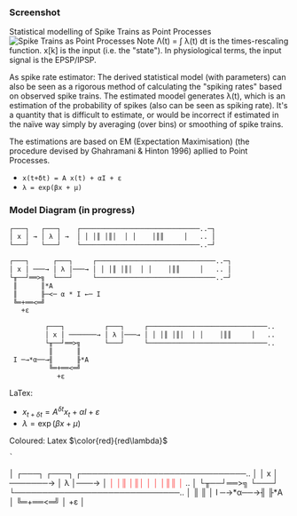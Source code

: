

### Screenshot
Statistical modelling of Spike Trains as Point Processes
![Spike Trains as Point Processes](https://repository-images.githubusercontent.com/80567584/04691a80-5aa6-11eb-863e-9f2bab06be1b "Statisticall modelling of Spike Trains as Point Processes")
Note Λ(t) = ∫ λ(t) dt is the times-rescaling function. x[k] is the input (i.e. the "state"). In physiological terms, the input signal is the EPSP/IPSP.

As spike rate estimator: The derived statistical model (with parameters) can also be seen as a rigorous method of calculating the "spiking rates" based on observed spike trains. The estimated moodel generates λ(t), which is an estimation of the probability of spikes (also can be seen as spiking rate). It's a quantity that is difficult to estimate, or would be incorrect if estimated in the naïve way simply by averaging (over bins) or smoothing of spike trains.

The estimations are based on EM (Expectation Maximisation) (the procedure devised by Ghahramani & Hinton 1996) apllied to Point Processes.

* `x(t+δt) = A x(t) + αI + ε`
* `λ = exp(βx + μ)`

### Model Diagram (in progress)
```txt
┌───┐   ┌───┐    ┌──────────────────────────────..─┐
│ x │ → │ λ │ →  │ │ │║ │║│  │ │    │║║     │   .. │
└───┘   └───┘    └──────────────────────────────..─┘ 
```



```txt
┌───┐      ┌───┐     ┌──────────────────────────────..─┐
│ x │ ───→ │ λ │───→ │ │ │║ │║│  │ │    │║║     │   .. │
└╥──┘══>╗  └───┘     └──────────────────────────────..─┘ 
 ║      ║*A
 ║      ╟─<─ α * I ←─ I
 ╚═+══<═╝
   +ε
```

```txt
         ┌───┐          ┌───┐     ┌──────────────────────────────..
         │ x │ ───────→ │ λ │───→ │ │ │║ │║│  │ │    │║║     │   ..
         └╥──┘══>╗      └───┘     └──────────────────────────────..
          ║      ║
 I ─→*α──→╢      ╟*A
          ╚═+══<═╝
            +ε
```


LaTex:
* $x_{t+δt} = A^{δt} x_t + αI + ε$
* $λ = \exp(βx + μ)$

Coloured:
Latex $\color{red}{red\lambda}$
```
`
```

│         ┌───┐          ┌───┐     ┌──────────────────────────────..
│         │ x │ ───────→ │ λ │───→ │ <span style="color: red; opacity: 0.80;">│ │║ │║│  │ │    │║║     │   </span>.. 
│         └╥──┘══>╗      └───┘     └──────────────────────────────..
│          ║      ║
│ I ─→*α──→╢      ╟*A
│          ╚═+══<═╝
│            +ε
│

